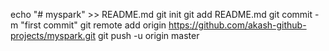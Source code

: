 echo "# myspark" >> README.md
git init
git add README.md
git commit -m "first commit"
git remote add origin https://github.com/akash-github-projects/myspark.git
git push -u origin master